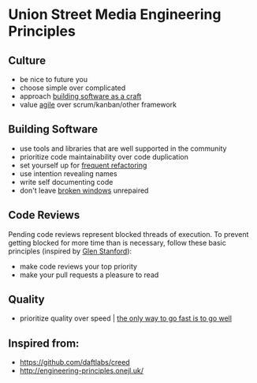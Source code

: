 # Union Street Media Engineering Principles

## Culture

- be nice to future you
- choose simple over complicated
- approach [building software as a craft](http://manifesto.softwarecraftsmanship.org/)
- value [agile](https://agilemanifesto.org/) over scrum/kanban/other framework

## Building Software

- use tools and libraries that are well supported in the community
- prioritize code maintainability over code duplication
- set yourself up for [frequent refactoring](https://martinfowler.com/bliki/OpportunisticRefactoring.html)
- use intention revealing names
- write self documenting code
- don't leave [broken windows](https://blog.codinghorror.com/the-broken-window-theory/) unrepaired
 
## Code Reviews
Pending code reviews represent blocked threads of execution. To prevent getting blocked for more time than is necessary, follow these basic principles (inspired by [Glen Stanford](https://medium.com/@9len/on-code-review-16ea85f7c585)):
- make code reviews your top priority
- make your pull requests a pleasure to read 

## Quality

- prioritize quality over speed | [the only way to go fast is to go well](http://butunclebob.com/ArticleS.UncleBob.VehementMediocrity)

## Inspired from:

- https://github.com/daftlabs/creed
- http://engineering-principles.onejl.uk/

